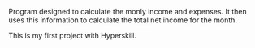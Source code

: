 Program designed to calculate the monly income and expenses. It then uses 
this information to calculate the total net income for the month.

This is my first project with Hyperskill.

